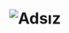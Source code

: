 # ![Adsız](https://user-images.githubusercontent.com/92692879/181228336-ef9f1008-e216-49ac-8116-b9f7c1dcbf5b.png)
